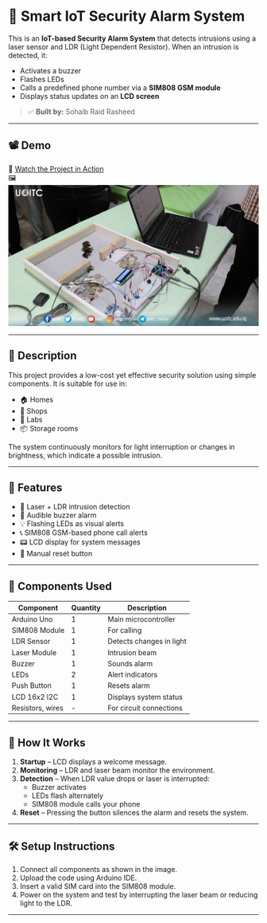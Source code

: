 # 🔐 Smart IoT Security Alarm System

This is an **IoT-based Security Alarm System** that detects intrusions using a laser sensor and LDR (Light Dependent Resistor). When an intrusion is detected, it:

- Activates a buzzer
- Flashes LEDs
- Calls a predefined phone number via a **SIM808 GSM module**
- Displays status updates on an **LCD screen**

> ✅ **Built by:** Sohaib Raid Rasheed

---

## 📽️ Demo

🎥 [Watch the Project in Action](media/demo-video.mp4)  
🖼️ ![System Running](media/system-image.jpg)

---

## 📖 Description

This project provides a low-cost yet effective security solution using simple components. It is suitable for use in:

- 🏠 Homes
- 🏪 Shops
- 🧪 Labs
- 📦 Storage rooms

The system continuously monitors for light interruption or changes in brightness, which indicate a possible intrusion.

---

## 🧠 Features

- 🔦 Laser + LDR intrusion detection
- 🔔 Audible buzzer alarm
- 💡 Flashing LEDs as visual alerts
- 📞 SIM808 GSM-based phone call alerts
- 📟 LCD display for system messages
- 🔘 Manual reset button

---

## 🔌 Components Used

| Component        | Quantity | Description                        |
|------------------|----------|------------------------------------|
| Arduino Uno      | 1        | Main microcontroller               |
| SIM808 Module    | 1        | For calling                        |
| LDR Sensor       | 1        | Detects changes in light           |
| Laser Module     | 1        | Intrusion beam                     |
| Buzzer           | 1        | Sounds alarm                       |
| LEDs             | 2        | Alert indicators                   |
| Push Button      | 1        | Resets alarm                       |
| LCD 16x2 I2C     | 1        | Displays system status             |
| Resistors, wires | -        | For circuit connections            |

---

## 🧰 How It Works

1. **Startup** – LCD displays a welcome message.
2. **Monitoring** – LDR and laser beam monitor the environment.
3. **Detection** – When LDR value drops or laser is interrupted:
   - Buzzer activates
   - LEDs flash alternately
   - SIM808 module calls your phone
4. **Reset** – Pressing the button silences the alarm and resets the system.

---

## 🛠️ Setup Instructions

1. Connect all components as shown in the image.
2. Upload the code using Arduino IDE.
3. Insert a valid SIM card into the SIM808 module.
4. Power on the system and test by interrupting the laser beam or reducing light to the LDR.

---


